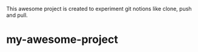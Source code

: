 This awesome project is created to experiment git notions like clone, push and pull.
# my-awesome-project

